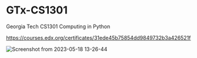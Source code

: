 # GTx-CS1301
Georgia Tech CS1301 Computing in Python

https://courses.edx.org/certificates/31ede45b75854dd9849732b3a426521f 

![Screenshot from 2023-05-18 13-26-44](https://github.com/rsenn1/GTx-CS1301/assets/16887726/d77312cb-bde8-4aea-b7fa-c0e0d7a8b960)
